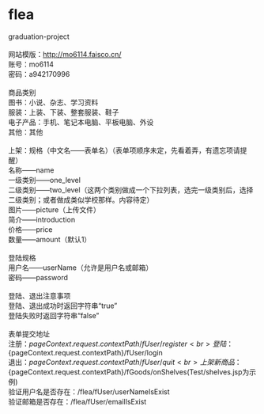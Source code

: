 # flea<br>
graduation-project<br>
<br>
网站模版：http://mo6114.faisco.cn/<br>
账号：mo6114 <br>
密码：a942170996<br>
<br>
商品类别<br>
图书：小说、杂志、学习资料<br>
服装：上装、下装、整套服装、鞋子<br>
电子产品：手机、笔记本电脑、平板电脑、外设<br>
其他：其他<br>
<br>
上架：规格（中文名——表单名）（表单项顺序未定，先看着弄，有遗忘项请提醒）<br>
名称——name<br>
一级类别——one_level<br>
二级类别——two_level（这两个类别做成一个下拉列表，选完一级类别后，选择二级类别；或者做成类似学校那样。内容待定）<br>
图片——picture（上传文件）<br>
简介——introduction<br>
价格——price<br>
数量——amount（默认1）<br>
<br>
登陆规格<br>
用户名——userName（允许是用户名或邮箱）<br>
密码——password<br>
<br>
登陆、退出注意事项<br>
登陆、退出成功时返回字符串“true”<br>
登陆失败时返回字符串“false”<br>
<br>
表单提交地址<br>
注册：${pageContext.request.contextPath}/fUser/register<br>
登陆：${pageContext.request.contextPath}/fUser/login<br>
退出：${pageContext.request.contextPath}/fUser/quit<br>
上架新商品：${pageContext.request.contextPath}/fGoods/onShelves(Test/shelves.jsp为示例)<br>
验证用户名是否存在：/flea/fUser/userNameIsExist<br>
验证邮箱是否存在：/flea/fUser/emailIsExist<br>
<br>